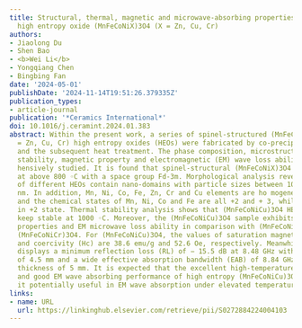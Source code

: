```yaml
---
title: Structural, thermal, magnetic and microwave-absorbing properties of spinel-structured
  high entropy oxide (MnFeCoNiX)3O4 (X = Zn, Cu, Cr)
authors:
- Jiaolong Du
- Shen Bao
- <b>Wei Li</b>
- Yongqiang Chen
- Bingbing Fan
date: '2024-05-01'
publishDate: '2024-11-14T19:51:26.379335Z'
publication_types:
- article-journal
publication: '*Ceramics International*'
doi: 10.1016/j.ceramint.2024.01.383
abstract: Within the present work, a series of spinel-structured (MnFeCoNiX)3O4 (X
  = Zn, Cu, Cr) high entropy oxides (HEOs) were fabricated by co-precipitation method
  and the subsequent heat treatment. The phase composition, microstructure, thermal
  stability, magnetic property and electromagnetic (EM) wave loss ability were compre­
  hensively studied. It is found that spinel-structural (MnFeCoNiX)3O4 HEOs are well-crystallized
  at above 800 ◦C with a space group Fd-3m. Morphological analysis reveals that grains
  of different HEOs contain nano-domains with particle sizes between 100 nm and 500
  nm. In addition, Mn, Ni, Co, Fe, Zn, Cr and Cu elements are ho­ mogeneously distributed
  and the chemical states of Mn, Ni, Co and Fe are all +2 and + 3, while Cu only exists
  in +2 state. Thermal stability analysis shows that (MnFeCoNiCu)3O4 HEO is able to
  keep stable at 1000 ◦C. Moreover, the (MnFeCoNiCu)3O4 sample exhibits the best magnetic
  properties and EM microwave loss ability in comparison with (MnFeCoNiZn)3O4 and
  (MnFeCoNiCr)3O4. For (MnFeCoNiCu)3O4, the values of saturation magnetization (Ms)
  and coercivity (Hc) are 38.6 emu/g and 52.6 Oe, respectively. Meanwhile, (MnFeCoNiCu)3O4
  displays a minimum reflection loss (RL) of − 15.5 dB at 8.48 GHz with a thickness
  of 4.5 mm and a wide effective absorption bandwidth (EAB) of 8.84 GHz with the sample
  thickness of 5 mm. It is expected that the excellent high-temperature stability
  and good EM wave absorbing performance of high entropy (MnFeCoNiCu)3O4 could make
  it potentially useful in EM wave absorption under elevated temperatures.
links:
- name: URL
  url: https://linkinghub.elsevier.com/retrieve/pii/S0272884224004103
---
```

